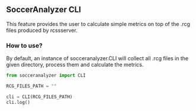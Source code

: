 ## SoccerAnalyzer CLI
This feature provides the user to calculate simple metrics on top of the .rcg files
produced by rcssserver.

### How to use?
By default, an instance of socceranalyzer.CLI will collect all .rcg files in the given directory, process them and calculate the metrics.
```python
from socceranalyzer import CLI

RCG_FILES_PATH = ""

cli = CLI(RCG_FILES_PATH)
cli.log()
```